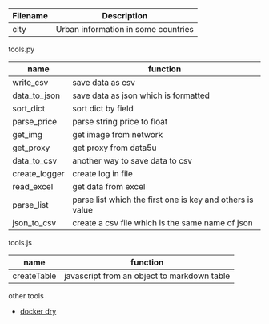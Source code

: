 | Filename                  | Description                                 |
| ------------------------- | ------------------------------------------- |
| city                      | Urban information in some countries         |

tools.py

| name | function |
| ------------------------- | ------------------------------------------- |
| write_csv | save data as csv  |
| data_to_json | save data as json which is formatted  |
| sort_dict | sort dict by field  |
| parse_price | parse string price to float  |
| get_img | get image from network |
| get_proxy | get proxy from data5u |
| data_to_csv | another way to save data to csv |
| create_logger | create log in file |
| read_excel | get data from excel |
| parse_list | parse list which the first one is key and others is value |
| json_to_csv | create a csv file which is the same name of json  |

tools.js

| name | function |
| ------------------------- | ------------------------------------------- |
| createTable | javascript from an object to markdown table |


other tools

- [docker dry](https://github.com/moncho/dry)